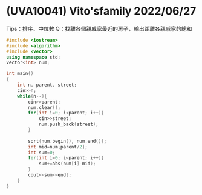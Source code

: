 # (UVA10041) Vito'sfamily 2022/06/27
Tips：排序、中位數
Q：找離各個親戚家最近的房子，輸出距離各親戚家的總和

```c++
#include <iostream>
#include <algorithm>
#include <vector>
using namespace std;
vector<int> num;

int main()
{
	int n, parent, street;
	cin>>n;
	while(n--){
		cin>>parent;
		num.clear();
		for(int i=0; i<parent; i++){
			cin>>street;
			num.push_back(street);
		}
		
		sort(num.begin(), num.end());
		int mid=num[parent/2];
		int sum=0;
		for(int i=0; i<parent; i++){
			sum+=abs(num[i]-mid);
		}
		cout<<sum<<endl;
	}
}
```
